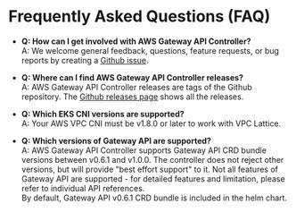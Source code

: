 # Frequently Asked Questions (FAQ)

* **Q: How can I get involved with AWS Gateway API Controller?**  
  A: We welcome general feedback, questions, feature requests, or bug reports by creating a [Github issue](https://github.com/aws/aws-application-networking-k8s/issues/new).

* **Q: Where can I find AWS Gateway API Controller releases?**  
  A: AWS Gateway API Controller releases are tags of the Github repository. The [Github releases page](https://github.com/aws/aws-application-networking-k8s/releases) shows all the releases.

* **Q: Which EKS CNI versions are supported?**  
  A: Your AWS VPC CNI must be v1.8.0 or later to work with VPC Lattice.

* **Q: Which versions of Gateway API are supported?**  
  A: AWS Gateway API Controller supports Gateway API CRD bundle versions between v0.6.1 and v1.0.0.
  The controller does not reject other versions, but will provide "best effort support" to it.
  Not all features of Gateway API are supported - for detailed features and limitation, please refer to individual API references.  
  By default, Gateway API v0.6.1 CRD bundle is included in the helm chart.